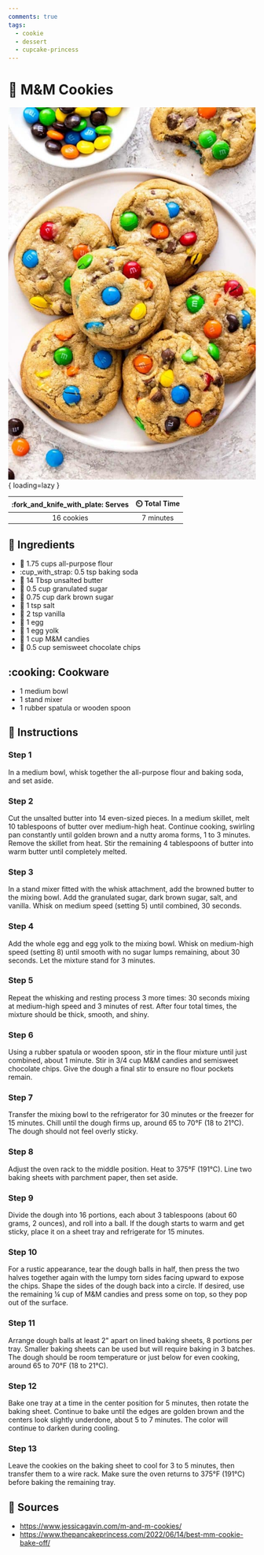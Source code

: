 ```yaml
---
comments: true
tags:
  - cookie
  - dessert
  - cupcake-princess
---
```

# :cookie: M&M Cookies

![M&M Cookies][1]{ loading=lazy }

| :fork_and_knife_with_plate: Serves | :timer_clock: Total Time |
|:----------------------------------:|:-----------------------: |
| 16 cookies | 7 minutes |

## :salt: Ingredients

- :ear_of_rice: 1.75 cups all-purpose flour
- :cup_with_strap: 0.5 tsp baking soda
- :butter: 14 Tbsp unsalted butter
- :candy: 0.5 cup granulated sugar
- :maple_leaf: 0.75 cup dark brown sugar
- :salt: 1 tsp salt
- :icecream: 2 tsp vanilla
- :egg: 1 egg
- :egg: 1 egg yolk
- :candy: 1 cup M&M candies
- :chocolate_bar: 0.5 cup semisweet chocolate chips

## :cooking: Cookware

- 1 medium bowl
- 1 stand mixer
- 1 rubber spatula or wooden spoon

## :pencil: Instructions

### Step 1

In a medium bowl, whisk together the all-purpose flour and baking soda, and set aside.

### Step 2

Cut the unsalted butter into 14 even-sized pieces. In a medium skillet, melt 10 tablespoons of butter over medium-high
heat. Continue cooking, swirling pan constantly until golden brown and a nutty aroma forms, 1 to 3 minutes. Remove the
skillet from heat. Stir the remaining 4 tablespoons of butter into warm butter until completely melted.

### Step 3

In a stand mixer fitted with the whisk attachment, add the browned butter to the mixing bowl. Add the granulated sugar,
dark brown sugar, salt, and vanilla. Whisk on medium speed (setting 5) until combined, 30 seconds.

### Step 4

Add the whole egg and egg yolk to the mixing bowl. Whisk on medium-high speed (setting 8) until smooth with no sugar
lumps remaining, about 30 seconds. Let the mixture stand for 3 minutes.

### Step 5

Repeat the whisking and resting process 3 more times: 30 seconds mixing at medium-high speed and 3 minutes of rest.
After four total times, the mixture should be thick, smooth, and shiny.

### Step 6

Using a rubber spatula or wooden spoon, stir in the flour mixture until just combined, about 1 minute. Stir in 3/4 cup
M&M candies and semisweet chocolate chips. Give the dough a final stir to ensure no flour pockets remain.

### Step 7

Transfer the mixing bowl to the refrigerator for 30 minutes or the freezer for 15 minutes. Chill until the dough firms
up, around 65 to 70°F (18 to 21°C). The dough should not feel overly sticky.

### Step 8

Adjust the oven rack to the middle position. Heat to 375°F (191°C). Line two baking sheets with parchment paper, then
set aside.

### Step 9

Divide the dough into 16 portions, each about 3 tablespoons (about 60 grams, 2 ounces), and roll into a ball. If the
dough starts to warm and get sticky, place it on a sheet tray and refrigerate for 15 minutes.

### Step 10

For a rustic appearance, tear the dough balls in half, then press the two halves together again with the lumpy torn
sides facing upward to expose the chips. Shape the sides of the dough back into a circle. If desired, use the remaining
¼ cup of M&M candies and press some on top, so they pop out of the surface.

### Step 11

Arrange dough balls at least 2" apart on lined baking sheets, 8 portions per tray. Smaller baking sheets can be used but
will require baking in 3 batches. The dough should be room temperature or just below for even cooking, around 65 to
70°F (18 to 21°C).

### Step 12

Bake one tray at a time in the center position for 5 minutes, then rotate the baking sheet. Continue to bake until the
edges are golden brown and the centers look slightly underdone, about 5 to 7 minutes. The color will continue to darken
during cooling.

### Step 13

Leave the cookies on the baking sheet to cool for 3 to 5 minutes, then transfer them to a wire rack. Make sure the oven
returns to 375°F (191°C) before baking the remaining tray.

## :link: Sources

- <https://www.jessicagavin.com/m-and-m-cookies/>
- <https://www.thepancakeprincess.com/2022/06/14/best-mm-cookie-bake-off/>

[1]: <../assets/images/m&m-cookies.jpg>
